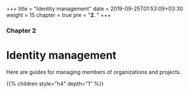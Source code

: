 +++
title = "Identity management"
date = 2019-09-25T01:53:09+03:30
weight = 15
chapter = true
pre = "<b>2. </b>"
+++
### Chapter 2
# Identity management
Here are guides for managing members of organizations and projects.

{{% children style="h4" depth="1" %}}